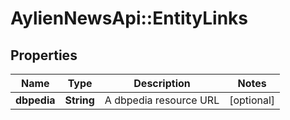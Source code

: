 # AylienNewsApi::EntityLinks

## Properties
Name | Type | Description | Notes
------------ | ------------- | ------------- | -------------
**dbpedia** | **String** | A dbpedia resource URL | [optional] 


